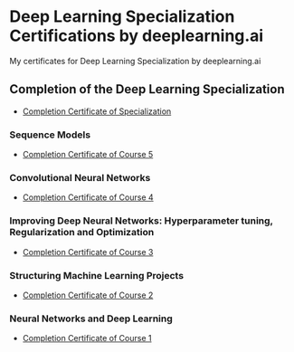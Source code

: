 # Deep Learning Specialization Certifications by deeplearning.ai 
My certificates for Deep Learning Specialization by deeplearning.ai

## Completion of the Deep Learning Specialization
- [Completion Certificate of Specialization]()

### Sequence Models
- [Completion Certificate of Course 5]()

### Convolutional Neural Networks
- [Completion Certificate of Course 4](https://www.coursera.org/account/accomplishments/certificate/VCGZUNJTDCNF)

### Improving Deep Neural Networks: Hyperparameter tuning, Regularization and Optimization
- [Completion Certificate of Course 3](https://www.coursera.org/account/accomplishments/certificate/7RQVPSQWPXG9)

### Structuring Machine Learning Projects
- [Completion Certificate of Course 2](https://www.coursera.org/account/accomplishments/certificate/VSK4UTJ7WKSZ)

### Neural Networks and Deep Learning
- [Completion Certificate of Course 1](https://www.coursera.org/account/accomplishments/certificate/9NKEHZEZ2MSB)
